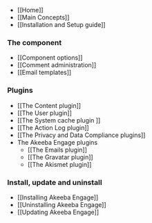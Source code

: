 * [[Home]]
* [[Main Concepts]]
* [[Installation and Setup guide]]

### The component

* [[Component options]]
* [[Comment administration]]
* [[Email templates]]

### Plugins

* [[The Content plugin]]
* [[The User plugin]]
* [[The System cache plugin ]]
* [[The Action Log plugin]]
* [[The Privacy and Data Compliance plugins]]
* The Akeeba Engage plugins
    * [[The Emails plugin]]
    * [[The Gravatar plugin]]
    * [[The Akismet plugin]]
    
### Install, update and uninstall

* [[Installing Akeeba Engage]]
* [[Uninstalling Akeeba Engage]]
* [[Updating Akeeba Engage]]